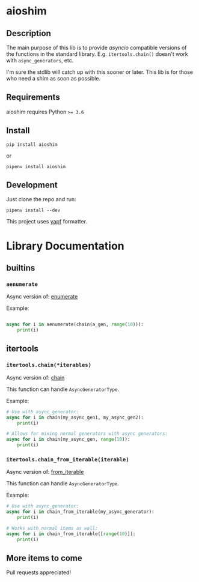 
# aioshim


## Description

The main purpose of this lib is to provide *asyncio* compatible versions of the functions in the standard library. E.g. `itertools.chain()` doesn't work with `async_generators`, etc.

I'm sure the stdlib will catch up with this sooner or later. This lib is for those who need a shim as soon as possible. 



## Requirements

aioshim requires Python `>= 3.6`


## Install

    pip install aioshim

or

    pipenv install aioshim


## Development

Just clone the repo and run:

    pipenv install --dev

This project uses [yapf](https://github.com/google/yapf) formatter.


# Library Documentation


## builtins

### `aenumerate`

Async version of: [enumerate](https://docs.python.org/3.6/library/functions.html#enumerate)

Example:

```python

async for i in aenumerate(chain(a_gen, range(10))):
    print(i)

```

## itertools


### `itertools.chain(*iterables)`

Async version of: [chain](https://docs.python.org/3.6/library/itertools.html#itertools.chain)

This function can handle `AsyncGeneratorType`.

Example:

```python
# Use with async_generator:
async for i in chain(my_async_gen1, my_async_gen2):
    print(i)

# Allows for mixing normal generators with async generators:
async for i in chain(my_async_gen, range(10)):
    print(i)
```


### `itertools.chain_from_iterable(iterable)`

Async version of: [from_iterable](https://docs.python.org/3.6/library/itertools.html#itertools.chain.from_iterable)

This function can handle `AsyncGeneratorType`.

Example:

```python
# Use with async_generator:
async for i in chain_from_iterable(my_async_generator):
    print(i)

# Works with normal items as well:
async for i in chain_from_iterable([range(10)]):
    print(i)
```


## More items to come

Pull requests appreciated!



